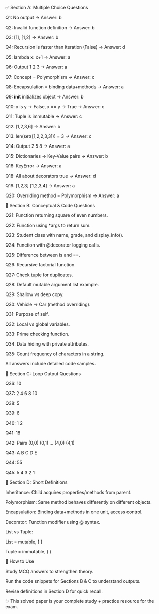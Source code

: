 ✅ Section A: Multiple Choice Questions

Q1: No output → Answer: b

Q2: Invalid function definition → Answer: b

Q3: [1], [1,2] → Answer: b

Q4: Recursion is faster than iteration (False) → Answer: d

Q5: lambda x: x+1 → Answer: a

Q6: Output 1 2 3 → Answer: a

Q7: Concept = Polymorphism → Answer: c

Q8: Encapsulation = binding data+methods → Answer: a

Q9: __init__ initializes object → Answer: b

Q10: x is y → False, x == y → True → Answer: c

Q11: Tuple is immutable → Answer: c

Q12: [1,2,3,6] → Answer: b

Q13: len(set([1,2,2,3,3])) = 3 → Answer: c

Q14: Output 2 5 8 → Answer: a

Q15: Dictionaries → Key-Value pairs → Answer: b

Q16: KeyError → Answer: a

Q18: All about decorators true → Answer: d

Q19: [1,2,3] [1,2,3,4] → Answer: a

Q20: Overriding method = Polymorphism → Answer: a

🧠 Section B: Conceptual & Code Questions

Q21: Function returning square of even numbers.

Q22: Function using *args to return sum.

Q23: Student class with name, grade, and display_info().

Q24: Function with @decorator logging calls.

Q25: Difference between is and ==.

Q26: Recursive factorial function.

Q27: Check tuple for duplicates.

Q28: Default mutable argument list example.

Q29: Shallow vs deep copy.

Q30: Vehicle → Car (method overriding).

Q31: Purpose of self.

Q32: Local vs global variables.

Q33: Prime checking function.

Q34: Data hiding with private attributes.

Q35: Count frequency of characters in a string.

All answers include detailed code samples.

🔁 Section C: Loop Output Questions

Q36: 10

Q37: 2 4 6 8 10

Q38: 5

Q39: 6

Q40: 1 2

Q41: 18

Q42: Pairs (0,0) (0,1) … (4,0) (4,1)

Q43: A B C D E

Q44: 55

Q45: 5 4 3 2 1

🔄 Section D: Short Definitions

Inheritance: Child acquires properties/methods from parent.

Polymorphism: Same method behaves differently on different objects.

Encapsulation: Binding data+methods in one unit, access control.

Decorator: Function modifier using @ syntax.

List vs Tuple:

List = mutable, [ ]

Tuple = immutable, ( )

📌 How to Use

Study MCQ answers to strengthen theory.

Run the code snippets for Sections B & C to understand outputs.

Revise definitions in Section D for quick recall.

✨ This solved paper is your complete study + practice resource for the exam.